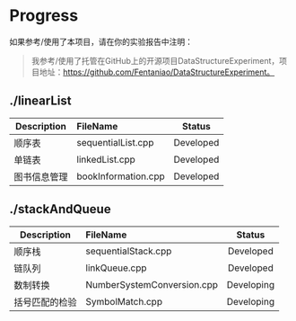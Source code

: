 # Progress

如果参考/使用了本项目，请在你的实验报告中注明：

> 我参考/使用了托管在GitHub上的开源项目DataStructureExperiment，项目地址：https://github.com/Fentaniao/DataStructureExperiment。

## ./linearList  

| Description  | FileName                |   Status   |
| ------------ | :------------------ | :--------: |
| 顺序表       | sequentialList.cpp   | Developed  |
| 单链表       | linkedList.cpp      | Developed  |
| 图书信息管理 | bookInformation.cpp | Developed |

## ./stackAndQueue

| Description  | FileName                |   Status   |
| ------------ | :------------------ | :--------: |
| 顺序栈       | sequentialStack.cpp   | Developed  |
| 链队列      | linkQueue.cpp      | Developed  |
| 数制转换 | NumberSystemConversion.cpp | Developing |
| 括号匹配的检验 | SymbolMatch.cpp | Developing |